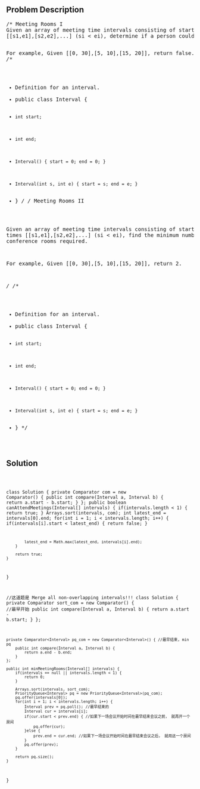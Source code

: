 <!--
<style>
  body { font-family: Arial, sans-serif; }
  .container { max-width: 700px; margin: 0 auto; padding: 10px; }
  .comment-block { background-color: #f9f9f9; padding: 10px; border-left: 5px solid #ccc; overflow-wrap: break-word; white-space: pre-wrap; }
  .code-block { background-color: #f4f4f4; padding: 10px; border: 1px solid #ddd; overflow-wrap: break-word; white-space: pre-wrap; }
</style>
-->

<div class='container'>
<h2>Problem Description</h2>
<div class='comment-block'>
<pre>
/* Meeting Rooms I
Given an array of meeting time intervals consisting of start and end times 
[[s1,e1],[s2,e2],...] (si < ei), determine if a person could attend all meetings.

For example,
Given [[0, 30],[5, 10],[15, 20]],
return false.
*/
/**
 * Definition for an interval.
 * public class Interval {
 *     int start;
 *     int end;
 *     Interval() { start = 0; end = 0; }
 *     Interval(int s, int e) { start = s; end = e; }
 * }
 */
/* Meeting Rooms II

Given an array of meeting time intervals consisting of start and end times [[s1,e1],[s2,e2],...] (si < ei), 
find the minimum number of conference rooms required.

For example,
Given [[0, 30],[5, 10],[15, 20]],
return 2.

*/
/** 
 * Definition for an interval.
 * public class Interval {
 *     int start;
 *     int end;
 *     Interval() { start = 0; end = 0; }
 *     Interval(int s, int e) { start = s; end = e; }
 * }
 */
</pre>
</div>

<h2>Solution</h2>
<div class='code-block'>
<pre><code class='language-java'>

class Solution {
    private Comparator<Interval> com = new Comparator<Interval>() {
        public int compare(Interval a, Interval b) {
            return a.start - b.start;
        }
    };
    public boolean canAttendMeetings(Interval[] intervals) {
        if(intervals.length < 1) {
            return true;
        }
        Arrays.sort(intervals, com);
        int latest_end = intervals[0].end;
        for(int i = 1; i < intervals.length; i++) {
            if(intervals[i].start < latest_end) {
                return false;
            }
            
            latest_end = Math.max(latest_end, intervals[i].end);
        }
        
        return true;        
    }
}

 

//这道题是 Merge all non-overlapping intervals!!!
class Solution {
    private Comparator<Interval> sort_com = new Comparator<Interval>() { //最早开始
        public int compare(Interval a, Interval b) {
            return a.start - b.start;
        }
    };
    
    private Comparator<Interval> pq_com = new Comparator<Interval>() { //最早结束, min pq
        public int compare(Interval a, Interval b) {
            return a.end - b.end;
        }
    };
    
    public int minMeetingRooms(Interval[] intervals) {
        if(intervals == null || intervals.length < 1) {
            return 0; 
        }
        
        Arrays.sort(intervals, sort_com);
        PriorityQueue<Interval> pq = new PriorityQueue<Interval>(pq_com);
        pq.offer(intervals[0]);
        for(int i = 1; i < intervals.length; i++) {
            Interval prev = pq.poll(); //最早结束的
            Interval cur = intervals[i];
            if(cur.start < prev.end) { //如果下一场会议开始时间在最早结束会议之前， 就再开一个房间
                pq.offer(cur);
            }else {
                prev.end = cur.end; //如果下一场会议开始时间在最早结束会议之后， 就用这一个房间
            }
            pq.offer(prev);
        }
        
        return pq.size();
    }
}</code></pre>
</div>
</div>
